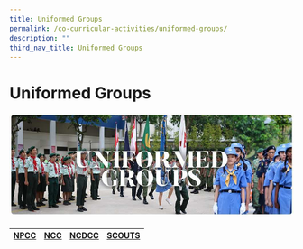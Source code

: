 ```yaml
---
title: Uniformed Groups
permalink: /co-curricular-activities/uniformed-groups/
description: ""
third_nav_title: Uniformed Groups
---
```

# **Uniformed Groups**

![](/images/RESIZED%20Banner_CCA_UG.jpg)

#### 

| [NPCC](/cca/uniformed-group/npcc) | [NCC](//cca/uniformed-group/ncc) |  [NCDCC](/cca/uniformed-group/ncdcc) |  [SCOUTS](/cca/uniformed-group/scouts) |
| --- | --- | --- |--- |